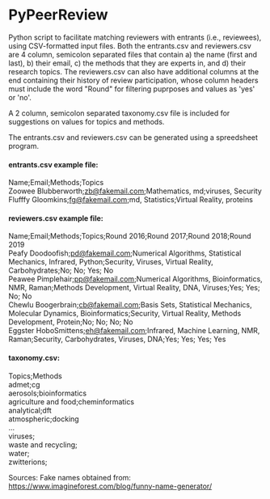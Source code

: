 # PyPeerReview
Python script to facilitate matching reviewers with entrants (i.e., reviewees), using CSV-formatted input files. Both the entrants.csv and reviewers.csv are 4 column, semicolon separated files that contain a) the name (first and last), b) their email, c) the methods that they are experts in, and d) their research topics. The reviewers.csv can also have additional columns at the end containing their history of review participation, whose column headers must include the word "Round" for filtering puprposes and values as 'yes' or 'no'.

A 2 column, semicolon separated taxonomy.csv file is included for suggestions on values for topics and methods.

The entrants.csv and reviewers.csv can be generated using a spreedsheet program.

#### entrants.csv example file:
Name;Email;Methods;Topics<br>
Zoowee Blubberworth;zb@fakemail.com;Mathematics, md;viruses, Security<br>
Flufffy Gloomkins;fg@fakemail.com;md, Statistics;Virtual Reality, proteins<br>

#### reviewers.csv example file:
Name;Email;Methods;Topics;Round 2016;Round  2017;Round  2018;Round  2019<br>
Peafy Doodoofish;pd@fakemail.com;Numerical Algorithms, Statistical Mechanics, Infrared, Python;Security, Viruses, Virtual Reality, Carbohydrates;No; No; Yes; No<br>
Peawee Pimplehair;pp@fakemail.com;Numerical Algorithms, Bioinformatics, NMR, Raman;Methods Development, Virtual Reality, DNA, Viruses;Yes; Yes; No; No<br>
Chewlu Boogerbrain;cb@fakemail.com;Basis Sets, Statistical Mechanics, Molecular Dynamics, Bioinformatics;Security, Virtual Reality, Methods Development, Protein;No; No; No; No<br>
Eggster HoboSmittens;eh@fakemail.com;Infrared, Machine Learning, NMR, Raman;Security, Carbohydrates, Viruses, DNA;Yes; Yes; Yes; Yes<br>

#### taxonomy.csv:
Topics;Methods<br>
admet;cg<br>
aerosols;bioinformatics<br>
agriculture and food;cheminformatics<br>
analytical;dft<br>
atmospheric;docking<br>
...<br>
viruses;<br>
waste and recycling;<br>
water;<br>
zwitterions;<br>

Sources:
Fake names obtained from: https://www.imagineforest.com/blog/funny-name-generator/
